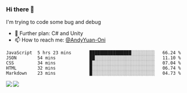 ### Hi there 👋

I'm trying to code some bug and debug

- 🌱 Further plan: C# and Unity
- 📫 How to reach me: [@AndyYuan-Oni](https://github.com/AndyYuan-Oni)


<!--START_SECTION:waka-->
```text
JavaScript  5 hrs 23 mins       ████████████████░░░░░░░░░   66.24 % 
JSON        54 mins             ██░░░░░░░░░░░░░░░░░░░░░░░   11.10 % 
CSS         34 mins             █░░░░░░░░░░░░░░░░░░░░░░░░   07.04 % 
HTML        32 mins             █░░░░░░░░░░░░░░░░░░░░░░░░   06.74 % 
Markdown    23 mins             █░░░░░░░░░░░░░░░░░░░░░░░░   04.73 %
```
<!--END_SECTION:waka-->

  <!--**AndyYuan-Oni/AndyYuan-Oni** is a ✨ _special_ ✨ repository because its `README.md` (this file) appears on your GitHub profile.-->
<!--[![Top Langs](https://github-readme-stats.vercel.app/api/top-langs/?username=AndyYUan-Oni&layout=compact)](https://github.com/AndyYUan-Oni/github-readme-stats)-->
<a href="https://github.com/AndyYUan-Oni/github-readme-stats">
  <img align="left" src="https://github-readme-stats.vercel.app/api?username=AndyYUan-Oni&hide=stars" />
</a>
<a href="https://github.com/AndyYUan-Oni/github-readme-stats">
  <img align="left" src="https://github-readme-stats.vercel.app/api/top-langs/?username=AndyYUan-Oni&layout=compact" />
</a>

